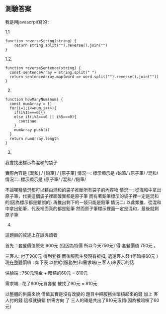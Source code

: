 ## 測驗答案 

我是用javascrpit寫的 : 

1.1
```
function reverseString(string) {
    return string.split("").reverse().join("")
}
```

1.2.
```
function reverseSentence(string) {
  const sentenceArray = string.split(" ")
  return sentenceArray.map(word => word.split("").reverse().join(""))
}
```

2.
```
function howManyNum(num) {
  const numArray = []
  for(i=1;i<=num;i++>){
    if(i%15===0){}
    else if(i%3===0 || i%5===0){
      continue
    }
    numArray.push(i)
  }
  return numArray.length
}
```

3.

我會找出標示為混和的袋子
 
實際內容是 [混和] / [鉛筆] / [原子筆]
情況一:
標示顯示是 /鉛筆/   /原子筆/  /混和/
情況二:
標示顯示是 /原子筆/ /混和/    /鉛筆/

不論哪種情況都可以藉由混和的袋子推斷所有袋子的內容物
情況一: 從混和中拿出原子筆，代表這個袋子裡面確實都是原子筆
而有著鉛筆標示的袋子裡一定是混和的(因為標示都是錯誤的)
再推出剩下的一袋只能是鉛筆
情況二: 以此類推，從混和中拿出鉛筆，代表裡面真的都是鉛筆
然而原子筆標示裡面一定是混和，最後就剩原子筆


4.
這題目的敘述上在誤導讀者

首先：套餐價值原先 900元 (但因為特價 所以今天750元)
得 套餐價值 750元 。

三客人: 付了900元 得到套餐 
而後服務生發現有折扣, 退還客人錢 (但暗槓60元 )
現在整體價值 : 如下表
以供給(服務生)和需求端(三客人)來表示的話

供給端 : 750元現金 + 暗槓的60元 = 810元

需求端 : 花了900元買套餐 被找了90元 = 810元 

以整體的供需來說 價值其實是沒有改變的
題目中把服務生暗槓起來的錢 加上 客人付的錢 這樣就搞錯 供需方向 了
三人的確是共出了810元沒錯(因為被暗槓了60元)



